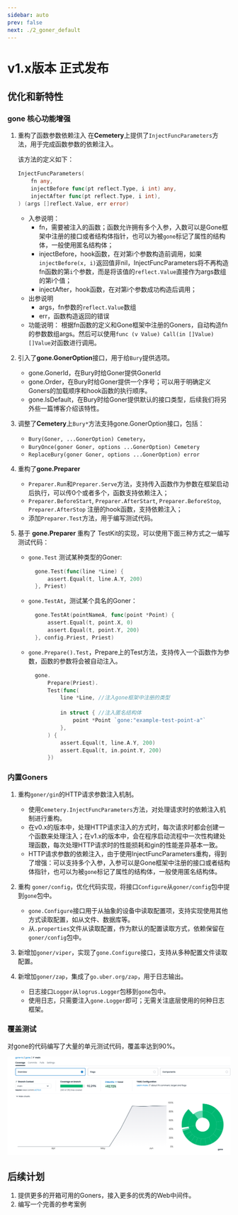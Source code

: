 ```yaml
---
sidebar: auto
prev: false
next: ./2_goner_default
---
```


# v1.x版本 正式发布

## 优化和新特性
### gone 核心功能增强
1. 重构了函数参数依赖注入
    在**Cemetery**上提供了`InjectFuncParameters`方法，用于完成函数参数的依赖注入。

    该方法的定义如下：
    ```go
   	InjectFuncParameters(
		fn any,
		injectBefore func(pt reflect.Type, i int) any,
		injectAfter func(pt reflect.Type, i int),
	) (args []reflect.Value, err error)
    ```

    - 入参说明：
      - fn，需要被注入的函数；函数允许拥有多个入参，入数可以是Gone框架中注册的接口或者结构体指针，也可以为被`gone`标记了属性的结构体，一般使用匿名结构体；
      - injectBefore，hook函数，在对第i个参数构造前调用，如果`injectBefore(x, i)`返回值非nil，InjectFuncParameters将不再构造fn函数的第`i`个参数，而是将该值的`reflect.Value`直接作为args数组的第i个值；
      - injectAfter，hook函数，在对第i个参数成功构造后调用；
    - 出参说明
      - args，fn参数的`reflect.Value`数组
      - err，函数构造返回的错误
    - 功能说明：
        根据fn函数的定义和Gone框架中注册的Goners，自动构造fn的参数数组args。然后可以使用`func (v Value) Call(in []Value) []Value`对函数进行调用。


2. 引入了**gone.GonerOption**接口，用于给`Bury`提供选项。
    - gone.GonerId，在Bury时给Goner提供GonerId
    - gone.Order，在Bury时给Goner提供一个序号；可以用于明确定义Goners的加载顺序和hook函数的执行顺序。
    - gone.IsDefault，在Bury时给Goner提供默认的接口类型，后续我们将另外些一篇博客介绍该特性。

3. 调整了**Cemetery**上`Bury*`方法支持gone.GonerOption接口，包括：
    - `Bury(Goner, ...GonerOption) Cemetery`，
    - `BuryOnce(goner Goner, options ...GonerOption) Cemetery`
    - `ReplaceBury(goner Goner, options ...GonerOption) error`

4. 重构了**gone.Preparer**
    - `Preparer.Run`和`Preparer.Serve`方法，支持传入函数作为参数在框架启动后执行，可以传0个或者多个，函数支持依赖注入；
    - `Preparer.BeforeStart`, `Preparer.AfterStart`, `Preparer.BeforeStop`, `Preparer.AfterStop` 注册的hook函数，支持依赖注入；
    - 添加`Preparer.Test`方法，用于编写测试代码。

5. 基于 **gone.Preparer** 重构了 TestKit的实现，可以使用下面三种方式之一编写测试代码：
    - `gone.Test` 测试某种类型的Goner:
      ```go
		gone.Test(func(line *Line) {
			assert.Equal(t, line.A.Y, 200)
		}, Priest)
      ```

    - `gone.TestAt`，测试某个具名的Goner：
      ```go
      	gone.TestAt(pointNameA, func(point *Point) {
			assert.Equal(t, point.X, 0)
			assert.Equal(t, point.Y, 200)
		}, config.Priest, Priest)
      ```
    - `gone.Prepare().Test`，Prepare上的Test方法，支持传入一个函数作为参数，函数的参数将会被自动注入。
      ```go
		gone.
			Prepare(Priest).
			Test(func(
				line *Line, //注入gone框架中注册的类型

				in struct { //注入匿名结构体
					point *Point `gone:"example-test-point-a"`
				},
			) {
				assert.Equal(t, line.A.Y, 200)
				assert.Equal(t, in.point.Y, 200)
			})
      ```

### 内置Goners
1. 重构`goner/gin`的HTTP请求参数注入机制。
   - 使用`Cemetery.InjectFuncParameters`方法，对处理请求时的依赖注入机制进行重构。
   - 在v0.x的版本中，处理HTTP请求注入的方式时，每次请求时都会创建一个函数来处理注入；在v1.x的版本中，会在程序启动流程中一次性构建处理函数，每次处理HTTP请求时的性能损耗和gin的性能差异基本一致。
   - HTTP请求参数的依赖注入，由于使用InjectFuncParameters重构，得到了增强：可以支持多个入参，入参可以是Gone框架中注册的接口或者结构体指针，也可以为被`gone`标记了属性的结构体，一般使用匿名结构体。

2. 重构 `goner/config`，优化代码实现，将接口`Configure`从`goner/config`包中提到`gone`包中。
    - `gone.Configure`接口用于从抽象的设备中读取配置项，支持实现使用其他方式读取配置，如从文件、数据库等。
    - 从`.properties`文件从读取配置，作为默认的配置读取方式，依赖保留在`goner/config`包中。

3. 新增加`goner/viper`，实现了`gone.Configure`接口，支持从多种配置文件读取配置。

4. 新增加`goner/zap`，集成了`go.uber.org/zap`，用于日志输出。
    - 日志接口`Logger`从`logrus.Logger`包移到`gone`包中。
    - 使用日志，只需要注入`gone.Logger`即可；无需关注底层使用的何种日志框架。

### 覆盖测试
对gone的代码编写了大量的单元测试代码，覆盖率达到90%。

[![test](./image.png)](https://app.codecov.io/gh/gone-io/gone)

## 后续计划
1. 提供更多的开箱可用的Goners，接入更多的优秀的Web中间件。
2. 编写一个完善的参考案例